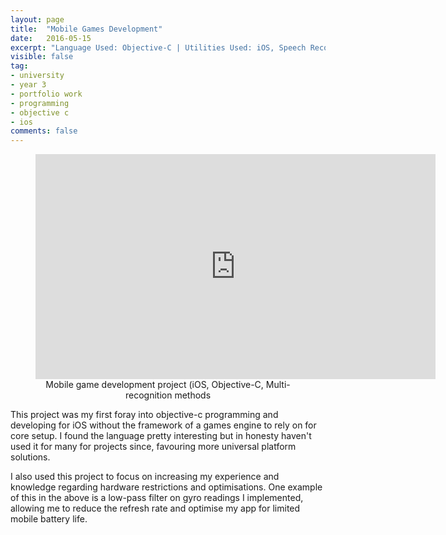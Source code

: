 ```yaml
---
layout: page
title:  "Mobile Games Development"
date:   2016-05-15
excerpt: "Language Used: Objective-C | Utilities Used: iOS, Speech Recognition, Multi-touch Gestures, Motion"
visible: false
tag:
- university
- year 3
- portfolio work
- programming
- objective c
- ios
comments: false
---
```


<figure style="text-align:center">
	<iframe width="640" height="360" src="https://www.youtube.com/embed/3Cc-oHf089o?showinfo=0&rel=0" frameborder="0" style="float:center" allowfullscreen> </iframe>
	<figcaption>Mobile game development project (iOS, Objective-C, Multi-recognition methods</figcaption>
</figure>

This project was my first foray into objective-c programming and developing for iOS without the framework of a games engine to rely on for core setup. I found the language pretty interesting but in honesty haven't used it for many for projects since, favouring more universal platform solutions. 

I also used this project to focus on increasing my experience and knowledge regarding hardware restrictions and optimisations. One example of this in the above is a low-pass filter on gyro readings I implemented, allowing me to reduce the refresh rate and optimise my app for limited mobile battery life.


      

